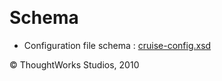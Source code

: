 
 

Schema<!-- {.collapsible-heading onclick="toggleCollapse($(this));"} -->
======

-   Configuration file schema :
    [cruise-config.xsd](../resources/cruise-config.xsd)





© ThoughtWorks Studios, 2010

